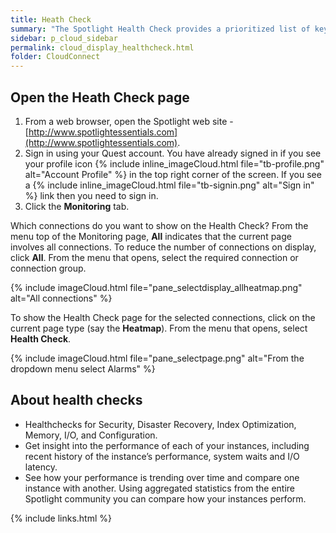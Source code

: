 ```yaml
---
title: Heath Check
summary: "The Spotlight Health Check provides a prioritized list of key health issues enabling you to pinpoint and address them within your SQL Server infrastructure."
sidebar: p_cloud_sidebar
permalink: cloud_display_healthcheck.html
folder: CloudConnect
---
```


## Open the Heath Check page

1. From a web browser, open the Spotlight web site - [http://www.spotlightessentials.com](http://www.spotlightessentials.com).
2. Sign in using your Quest account. You have already signed in if you see your profile icon {% include inline_imageCloud.html file="tb-profile.png" alt="Account Profile" %} in the top right corner of the screen. If you see a {% include inline_imageCloud.html file="tb-signin.png" alt="Sign in" %} link then you need to sign in.
3. Click the **Monitoring** tab.

Which connections do you want to show on the Health Check? From the menu top of the Monitoring page, **All** indicates that the current page involves all connections. To reduce the number of connections on display, click **All**. From the menu that opens, select the required connection or connection group.

{% include imageCloud.html file="pane_selectdisplay_allheatmap.png" alt="All connections" %}

To show the Health Check page for the selected connections, click on the current page type (say the **Heatmap**). From the menu that opens, select **Health Check**.

{% include imageCloud.html file="pane_selectpage.png" alt="From the dropdown menu select Alarms" %}

## About health checks

* Healthchecks for Security, Disaster Recovery, Index Optimization, Memory, I/O, and Configuration.
* Get insight into the performance of each of your instances, including recent history of the instance’s performance, system waits and I/O latency.
* See how your performance is trending over time and compare one instance with another. Using aggregated statistics from the entire Spotlight community you can compare how your instances perform.



{% include links.html %}
